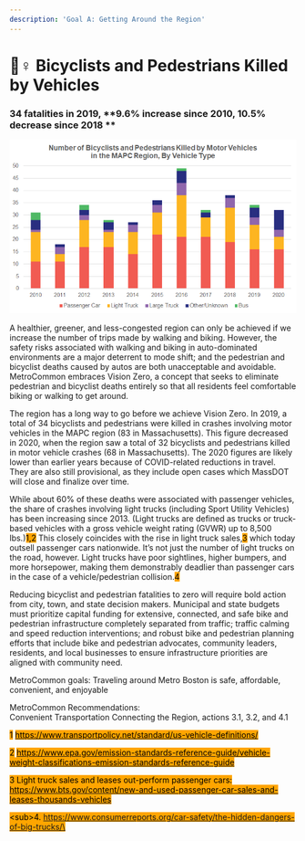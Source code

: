 ```yaml
---
description: 'Goal A: Getting Around the Region'
---
```


# 🚴♀ Bicyclists and Pedestrians Killed by Vehicles

### 34 fatalities in 2019, **9.6% increase since 2010, 10.5% decrease since 2018  **

![](<.gitbook/assets/image (7).png>)

A healthier, greener, and less-congested region can only be achieved if we increase the number of trips made by walking and biking. However, the safety risks associated with walking and biking in auto-dominated environments are a major deterrent to mode shift; and the pedestrian and bicyclist deaths caused by autos are both unacceptable and avoidable. MetroCommon embraces Vision Zero, a concept that seeks to eliminate pedestrian and bicyclist deaths entirely so that all residents feel comfortable biking or walking to get around.

The region has a long way to go before we achieve Vision Zero. In 2019, a total of 34 bicyclists and pedestrians were killed in crashes involving motor vehicles in the MAPC region (83 in Massachusetts). This figure decreased in 2020, when the region saw a total of 32 bicyclists and pedestrians killed in motor vehicle crashes (68 in Massachusetts). The 2020 figures are likely lower than earlier years because of COVID-related reductions in travel. They are also still provisional, as they include open cases which MassDOT will close and finalize over time.

While about 60% of these deaths were associated with passenger vehicles, the share of crashes involving light trucks (including Sport Utility Vehicles) has been increasing since 2013. (Light trucks are defined as trucks or truck-based vehicles with a gross vehicle weight rating (GVWR) up to 8,500 lbs.)<mark style="background-color:orange;">1,2</mark> This closely coincides with the rise in light truck sales,<mark style="background-color:orange;">3</mark> which today outsell passenger cars nationwide. It’s not just the number of light trucks on the road, however. Light trucks have poor sightlines, higher bumpers, and more horsepower, making them demonstrably deadlier than passenger cars in the case of a vehicle/pedestrian collision.<mark style="background-color:orange;">4</mark>&#x20;

Reducing bicyclist and pedestrian fatalities to zero will require bold action from city, town, and state decision makers. Municipal and state budgets must prioritize capital funding for extensive, connected, and safe bike and pedestrian infrastructure completely separated from traffic; traffic calming and speed reduction interventions; and robust bike and pedestrian planning efforts that include bike and pedestrian advocates, community leaders, residents, and local businesses to ensure infrastructure priorities are aligned with community need.

MetroCommon goals: Traveling around Metro Boston is safe, affordable, convenient, and enjoyable

MetroCommon Recommendations:\
Convenient Transportation Connecting the Region, actions 3.1, 3.2, and 4.1

<mark style="background-color:orange;">1</mark> [<mark style="background-color:orange;">https://www.transportpolicy.net/standard/us-vehicle-definitions/</mark>](https://www.transportpolicy.net/standard/us-vehicle-definitions/) <mark style="background-color:orange;"></mark>

<mark style="background-color:orange;">2</mark> [<mark style="background-color:orange;">https://www.epa.gov/emission-standards-reference-guide/vehicle-weight-classifications-emission-standards-reference-guide</mark>](https://www.epa.gov/emission-standards-reference-guide/vehicle-weight-classifications-emission-standards-reference-guide) <mark style="background-color:orange;"></mark>

<mark style="background-color:orange;">3 Light truck sales and leases out-perform passenger cars:</mark> [<mark style="background-color:orange;">https://www.bts.gov/content/new-and-used-passenger-car-sales-and-leases-thousands-vehicles</mark>](https://www.bts.gov/content/new-and-used-passenger-car-sales-and-leases-thousands-vehicles) <mark style="background-color:orange;"></mark>

<mark style="background-color:orange;">\<sub>4. https://www.consumerreports.org/car-safety/the-hidden-dangers-of-big-trucks/\</sub></mark>
